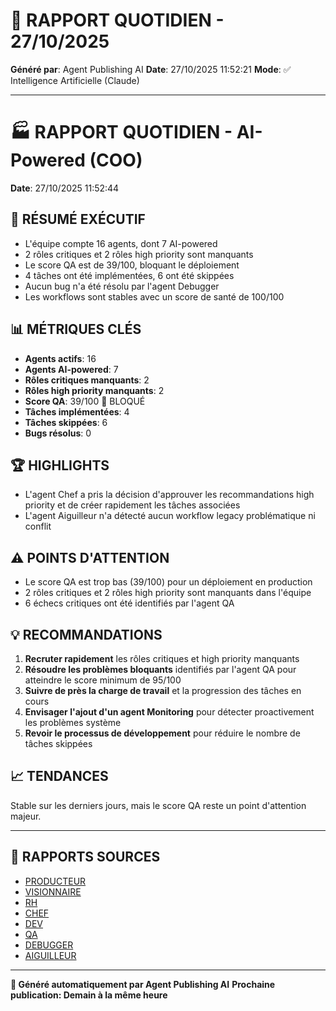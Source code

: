 # 📰 RAPPORT QUOTIDIEN - 27/10/2025

**Généré par**: Agent Publishing AI
**Date**: 27/10/2025 11:52:21
**Mode**: ✅ Intelligence Artificielle (Claude)

---

# 🏭 RAPPORT QUOTIDIEN - AI-Powered (COO)

**Date**: 27/10/2025 11:52:44

## 🎯 RÉSUMÉ EXÉCUTIF

- L'équipe compte 16 agents, dont 7 AI-powered
- 2 rôles critiques et 2 rôles high priority sont manquants
- Le score QA est de 39/100, bloquant le déploiement
- 4 tâches ont été implémentées, 6 ont été skippées
- Aucun bug n'a été résolu par l'agent Debugger
- Les workflows sont stables avec un score de santé de 100/100

## 📊 MÉTRIQUES CLÉS

- **Agents actifs**: 16
- **Agents AI-powered**: 7 
- **Rôles critiques manquants**: 2
- **Rôles high priority manquants**: 2
- **Score QA**: 39/100 🔴 BLOQUÉ
- **Tâches implémentées**: 4
- **Tâches skippées**: 6
- **Bugs résolus**: 0

## 🏆 HIGHLIGHTS

- L'agent Chef a pris la décision d'approuver les recommandations high priority et de créer rapidement les tâches associées
- L'agent Aiguilleur n'a détecté aucun workflow legacy problématique ni conflit

## ⚠️ POINTS D'ATTENTION

- Le score QA est trop bas (39/100) pour un déploiement en production
- 2 rôles critiques et 2 rôles high priority sont manquants dans l'équipe
- 6 échecs critiques ont été identifiés par l'agent QA

## 💡 RECOMMANDATIONS

1. **Recruter rapidement** les rôles critiques et high priority manquants
2. **Résoudre les problèmes bloquants** identifiés par l'agent QA pour atteindre le score minimum de 95/100
3. **Suivre de près la charge de travail** et la progression des tâches en cours
4. **Envisager l'ajout d'un agent Monitoring** pour détecter proactivement les problèmes système
5. **Revoir le processus de développement** pour réduire le nombre de tâches skippées

## 📈 TENDANCES

Stable sur les derniers jours, mais le score QA reste un point d'attention majeur.

---

## 📎 RAPPORTS SOURCES

- [PRODUCTEUR](RAPPORT-AGENT-PRODUCTEUR-AI.md)
- [VISIONNAIRE](RAPPORT-AGENT-VISIONNAIRE-AI.md)
- [RH](RAPPORT-AGENT-RH-AI.md)
- [CHEF](RAPPORT-AGENT-CHEF-AI.md)
- [DEV](RAPPORT-AGENT-DEV.md)
- [QA](RAPPORT-AGENT-QA.md)
- [DEBUGGER](RAPPORT-AGENT-DEBUGGER.md)
- [AIGUILLEUR](RAPPORT-AGENT-AIGUILLEUR-AI.md)

---

**🤖 Généré automatiquement par Agent Publishing AI**
**Prochaine publication: Demain à la même heure**
